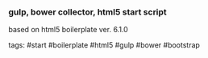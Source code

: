 ### gulp, bower collector, html5 start script ###

based on html5 boilerplate ver. 6.1.0

tags: #start #boilerplate #html5 #gulp #bower #bootstrap